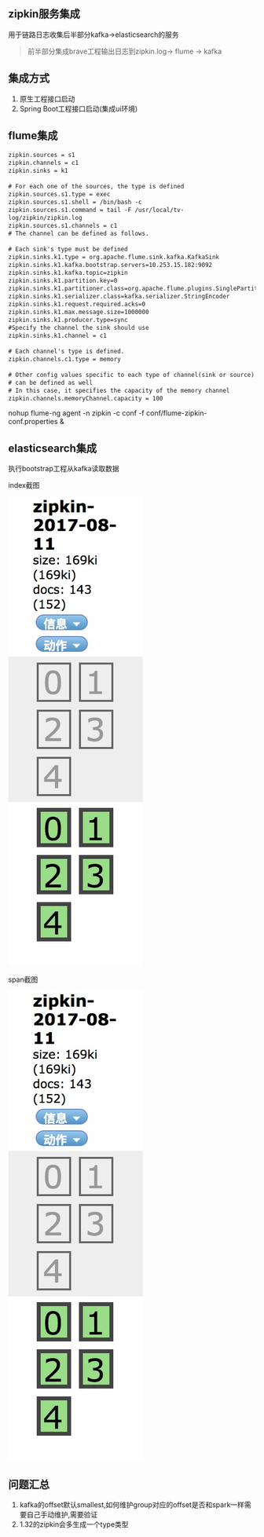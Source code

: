 ## zipkin服务集成

用于链路日志收集后半部分kafka->elasticsearch的服务

> 前半部分集成brave工程输出日志到zipkin.log-> flume -> kafka

## 集成方式

1. 原生工程接口启动
2. Spring Boot工程接口启动(集成ui环境)

## flume集成

```
zipkin.sources = s1
zipkin.channels = c1
zipkin.sinks = k1

# For each one of the sources, the type is defined
zipkin.sources.s1.type = exec
zipkin.sources.s1.shell = /bin/bash -c
zipkin.sources.s1.command = tail -F /usr/local/tv-log/zipkin/zipkin.log
zipkin.sources.s1.channels = c1
# The channel can be defined as follows.

# Each sink's type must be defined
zipkin.sinks.k1.type = org.apache.flume.sink.kafka.KafkaSink
zipkin.sinks.k1.kafka.bootstrap.servers=10.253.15.182:9092
zipkin.sinks.k1.kafka.topic=zipkin
zipkin.sinks.k1.partition.key=0
zipkin.sinks.k1.partitioner.class=org.apache.flume.plugins.SinglePartition
zipkin.sinks.k1.serializer.class=kafka.serializer.StringEncoder
zipkin.sinks.k1.request.required.acks=0
zipkin.sinks.k1.max.message.size=1000000
zipkin.sinks.k1.producer.type=sync
#Specify the channel the sink should use
zipkin.sinks.k1.channel = c1

# Each channel's type is defined.
zipkin.channels.c1.type = memory

# Other config values specific to each type of channel(sink or source)
# can be defined as well
# In this case, it specifies the capacity of the memory channel
zipkin.channels.memoryChannel.capacity = 100

```

nohup flume-ng agent -n zipkin -c conf -f conf/flume-zipkin-conf.properties &


## elasticsearch集成

执行bootstrap工程从kafka读取数据

index截图

![](./src/es-index.png) 

span截图

![](./src/es-index.png)
 
 
## 问题汇总

1. kafka的offset默认smallest,如何维护group对应的offset是否和spark一样需要自己手动维护,需要验证
2. 1.32的zipkin会多生成一个type类型
